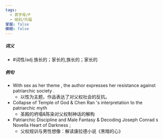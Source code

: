```yaml
---
tags:
  - 首字母/P
  - 级别/托福
掌握: false
模糊: false
---
```

##### 词义
- #词性/adj  族长的；家长的,族长的；家长的
##### 例句
- With sex as her theme , the author expresses her resistance against patriarchic society .
	- 以性为主题，作品表达了对父权社会的反抗。
- Collapse of Temple of God & Chen Ran 's interpretation to the patriarchic myth
	- 圣殿的坍塌&陈染对父权制神话的解构
- Patriarchic Discipline and Male Fantasy & Decoding Joseph Conrad s Novella Heart of Darkness ;
	- 父权规训与男性想像：解读康拉德小说《黑暗的心》
